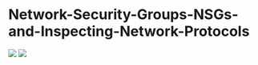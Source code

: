 # Network-Security-Groups-NSGs-and-Inspecting-Network-Protocols
<img src="https://github.com/talberto82/Network-Security-Groups-NSGs-and-Inspecting-Network-Protocols/assets/145931417/44cf3bfe-f78e-4bdc-8e85-da9d1196f3fd alt"/>
<img src="https://github.com/talberto82/Network-Security-Groups-NSGs-and-Inspecting-Network-Protocols/assets/145931417/984d9978-7064-4689-a4d9-11b665d17138 alt"/>
